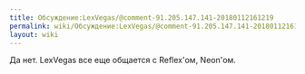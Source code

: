 ```yaml
---
title: Обсуждение:LexVegas/@comment-91.205.147.141-20180112161219
permalink: wiki/Обсуждение:LexVegas/@comment-91.205.147.141-20180112161219/
layout: wiki
---
```


Да нет. LexVegas все еще общается с Reflex'ом, Neon'ом.
